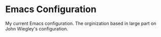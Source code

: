 Emacs Configuration
======================

My current Emacs configuration. The orginization based in large part
on John Wiegley's configuration.
